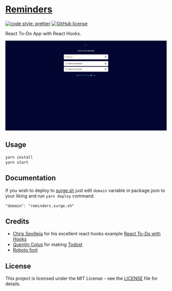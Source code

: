 # [Reminders](http://reminders.surge.sh)

[![code style: prettier](https://img.shields.io/badge/code_style-prettier-ff69b4.svg)](https://github.com/prettier/prettier)
[![GitHub license](https://img.shields.io/badge/license-MIT-blue.svg)](https://github.com/malcodeman/reminders/blob/master/LICENSE)

React To-Do App with React Hooks.

![Screenshot](docs/images/screenshot.png)

## Usage

```
yarn install
yarn start
```

## Documentation

If you wish to deploy to [surge.sh](https://surge.sh) just edit `domain` variable in package.json to your liking and run `yarn deploy` command.

```
"domain": "reminders.surge.sh"
```

## Credits

- [Chris Sevilleja](https://github.com/sevilayha) for his excellent react hooks example [React To-Do with Hooks](https://codesandbox.io/s/oj3qm2zq06)
- [Quentin Colus](https://twitter.com/Quentin_cls) for making [Todost](http://todost.quentincolus.com)
- [Roboto font](https://fonts.google.com/specimen/Roboto)

## License

This project is licensed under the MIT License - see the [LICENSE](LICENSE) file for details.

